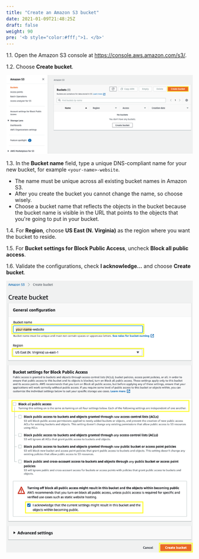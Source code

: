 ```yaml
---
title: "Create an Amazon S3 bucket"
date: 2021-01-09T21:48:25Z
draft: false
weight: 90
pre: '<b style="color:#fff;">1. </b>'
---
```

1.1\. Open the Amazon S3 console at https://console.aws.amazon.com/s3/.

1.2\. Choose **Create bucket**.

![S3 Create](images/s3-create-bucket.png)

1.3\. In the **Bucket name** field, type a unique DNS-compliant name for your new bucket, for example `<your-name>-website`.

* The name must be unique across all existing bucket names in Amazon S3.
* After you create the bucket you cannot change the name, so choose wisely.
* Choose a bucket name that reflects the objects in the bucket because the bucket name is visible in the URL that points to the objects that you're going to put in your bucket.

1.4\. For **Region**, choose **US East (N. Virginia)** as the region where you want the bucket to reside.

1.5\. For **Bucket settings for Block Public Access**, uncheck **Block all public access**.

1.6\. Validate the configurations, check **I acknowledge...**  and choose **Create bucket**.

![S3 Create](images/s3-create.png)